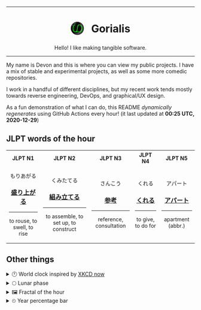 ***

<h1 align="center">
<sub>
    <img src="readme/resources/avatar.png" height="36">
</sub>
&nbsp;
Gorialis
</h1>
<p align="center">
Hello! I like making tangible software.
</p>

***

My name is Devon and this is where you can view my public projects. I have a mix of stable and experimental projects, as well as some more comedic repositories.

I work in a handful of different disciplines, but my recent work tends mostly towards reverse engineering, DevOps, and graphical/UX design.

As a fun demonstration of what I can do, this README *dynamically regenerates* using GitHub Actions every hour! (it last updated at **00:25 UTC, 2020-12-29**)

<h2>JLPT words of the hour</h2>
<table>
    <tr>
        <th>JLPT N1</th>
        <th>JLPT N2</th>
        <th>JLPT N3</th>
        <th>JLPT N4</th>
        <th>JLPT N5</th>
    </tr>
    <tr>
        <td>
            <p align="center">もりあがる</p>
            <h3 align="center"><b><a href="https://jisho.org/search/%E7%9B%9B%E3%82%8A%E4%B8%8A%E3%81%8C%E3%82%8B">盛り上がる</a></b></h3>
            <hr>
            <p align="center">to rouse,<wbr> to swell,<wbr> to rise</p>
        </td>
        <td>
            <p align="center">くみたてる</p>
            <h3 align="center"><b><a href="https://jisho.org/search/%E7%B5%84%E3%81%BF%E7%AB%8B%E3%81%A6%E3%82%8B">組み立てる</a></b></h3>
            <hr>
            <p align="center">to assemble,<wbr> to set up,<wbr> to construct</p>
        </td>
        <td>
            <p align="center">さんこう</p>
            <h3 align="center"><b><a href="https://jisho.org/search/%E5%8F%82%E8%80%83">参考</a></b></h3>
            <hr>
            <p align="center">reference,<wbr> consultation</p>
        </td>
        <td>
            <p align="center">くれる</p>
            <h3 align="center"><b><a href="https://jisho.org/search/%E3%81%8F%E3%82%8C%E3%82%8B">くれる</a></b></h3>
            <hr>
            <p align="center">to give,<wbr> to do for</p>
        </td>
        <td>
            <p align="center">アパート</p>
            <h3 align="center"><b><a href="https://jisho.org/search/%E3%82%A2%E3%83%91%E3%83%BC%E3%83%88">アパート</a></b></h3>
            <hr>
            <p align="center">apartment (abbr.)</p>
        </td>
    </tr>
</table>

<h2>Other things</h2>
<details>
<summary>🕛  World clock inspired by <a href="https://xkcd.com/now">XKCD now</a></summary>

> <img src="generated/now.png" width="512">

</details>
<details>
<summary>🌕 Lunar phase</summary>

The moon is approximately 50.60% through its phase (Full Moon).

</details>
<details>
<summary>&#x1f5bc; Fractal of the hour</summary>

> <img src="generated/fractal.png" width="512">

</details>
<details>
<summary>&#x23f2; Year percentage bar</summary>
<pre><code>2020 [███████████████████▁] 99.19%</code></pre>
</details>
